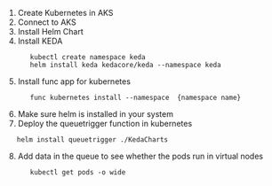 1. Create Kubernetes in AKS
2. Connect to AKS
3. Install Helm Chart
4. Install KEDA
   ```
      kubectl create namespace keda
      helm install keda kedacore/keda --namespace keda
   ```
5. Install func app for kubernetes
   ```
      func kubernetes install --namespace  {namespace name}
   ```
6. Make sure helm is installed in your system
7.  Deploy the queuetrigger function in kubernetes
   ```
      helm install queuetrigger ./KedaCharts 
   ```
8. Add data in the queue to see whether the pods run in virtual nodes
   ```
      kubectl get pods -o wide
   ```
